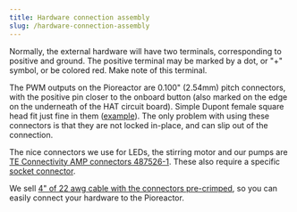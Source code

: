 ```yaml
---
title: Hardware connection assembly
slug: /hardware-connection-assembly
---
```


Normally, the external hardware will have two terminals, corresponding to positive and ground. The positive terminal may be marked by a dot, or "+" symbol, or be colored red. Make note of this terminal.

The PWM outputs on the Pioreactor are 0.100" (2.54mm) pitch connectors, with the positive pin closer to the onboard button (also marked on the edge on the underneath of the HAT circuit board). Simple Dupont female square head fit just fine in them ([example](https://www.pcboard.ca/2-pin-dupont-female)). The only problem with using these connectors is that they are not locked in-place, and can slip out of the connection.

The nice connectors we use for LEDs, the stirring motor and our pumps are [TE Connectivity AMP connectors 487526-1](https://www.digikey.ca/en/products/detail/te-connectivity-amp-connectors/487526-1/469847). These also require a specific [socket connector](https://www.digikey.ca/en/products/detail/te-connectivity-amp-connectors/1-104479-0/1125892).


We sell [4" of 22 awg cable with the connectors pre-crimped](https://pioreactor.com/collections/accessories-and-parts/products/wired-connector), so you can easily connect your hardware to the Pioreactor.

